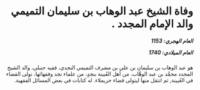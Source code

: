 <h1 dir="rtl">وفاة الشيخ عبد الوهاب بن سليمان التميمي والد الإمام المجدد  .</h1>

<h5 dir="rtl">العام الهجري:  1153

العام الميلادي: 1740

</h5>

<p dir="rtl">هو عبد الوهاب بن سليمان بن علي بن مشرف التميمي النجدي، فقيه حنبلي، والد الشيخ المجدد محمَّد بن عبد الوهَّاب. من أهل العُيينة بنجدٍ، من علماء نجد وفقهائها، تولى القضاء في العُيينة, ثم انتقل منها ليتولى قضاء حريملاء. له كتابات في بعض المسائل الفقهية.</p></br>
